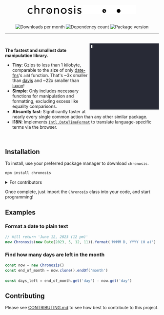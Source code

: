 <div align="center">
	<br>
	<img width="35%" src="./.github/assets/logo-light.svg#gh-light-mode-only">
	<img width="35%" src="./.github/assets/logo-dark.svg#gh-dark-mode-only">
	<br>
	<br>

![Downloads per month](https://img.shields.io/npm/dm/chronosis?logo=npm)
![Dependency count](https://img.shields.io/librariesio/release/npm/chronosis)
![Package version](https://img.shields.io/npm/v/chronosis)

</div>

<hr><br>

<img src="./.github/assets/bench.gif" align="right" width="45%">

**The fastest and smallest date manipulation library.**

- **Tiny**: Gzips to less than 1 kilobyte, comparable to the size of only [date-fns](https://github.com/date-fns/date-fns)'s `add` function. That's ~3x smaller than [dayjs](https://github.com/iamkun/dayjs) and ~22x smaller than [luxon](https://github.com/moment/luxon)!
- **Simple**: Only includes necessary functions for manipulation and formatting, excluding excess like equality comparisons.
- **Absurdly fast**: Significantly faster at nearly every single common action than any other similar package.
- **I18N**: Implements [`Intl.DateTimeFormat`](https://developer.mozilla.org/en-US/docs/Web/JavaScript/Reference/Global_Objects/Intl/DateTimeFormat) to translate language-specific terms via the browser.

<br clear="right">

## Installation

To install, use your preferred package manager to download `chronosis`.

```sh
npm install chronosis
```

<details>
	<summary>For contributors</summary>

`chronosis` is developed on Linux, using [bun.sh](https://github.com/oven-sh/bun) as package manager, script runner, bundler, and test runner. Certain parts of the project _may_ work on Windows, but it is highly suggested to [install WSL](https://learn.microsoft.com/en-us/windows/wsl/install) and continue from there.

</details>

Once complete, just import the `Chronosis` class into your code, and start programming!

## Examples

### Format a date to plain text

```ts
// Will return 'June 12, 2023 (12 pm)'
new Chronosis(new Date(2023, 5, 12, 11)).format('MMMM D, YYYY (H a)')
```

### Find how many days are left in the month

```ts
const now = new Chronosis()
const end_of_month = now.clone().endOf('month')

const days_left = end_of_month.get('day') - now.get('day')
```

<!-- TODO: Add more examples -->

## Contributing

Please see [CONTRIBUTING.md](./CONTRIBUTING.md) to see how best to contribute to this project.
